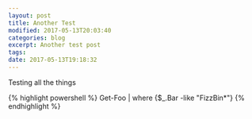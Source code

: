 ```yaml
---
layout: post
title: Another Test
modified: 2017-05-13T20:03:40
categories: blog
excerpt: Another test post 
tags: 
date: 2017-05-13T19:18:32
---
```


Testing all the things

{% highlight powershell %}
Get-Foo | where {$_.Bar -like "FizzBin*"}
{% endhighlight %}